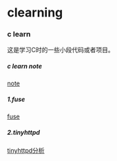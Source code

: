 clearning
=========

### c learn

这是学习C时的一些小段代码或者项目。

##### c learn note

[note](clearnnote.md)

##### 1.fuse

[fuse](fuse/README.md)

##### 2.tinyhttpd

[tinyhttpd分析](tinyhttpd/README.md)
